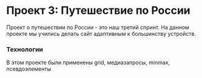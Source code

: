# Проект 3: Путешествие по России

Проект о путешествии по России - это наш третий спринт. На данном проекте мы учились делать сайт адаптивным к большинству устройств.

### Технологии

В этом проекте были применены grid, медиазапросы, minmax, псевдоэлементы
